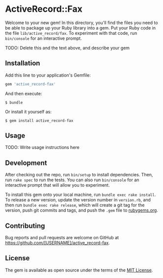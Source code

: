 # ActiveRecord::Fax

Welcome to your new gem! In this directory, you'll find the files you need to be able to package up your Ruby library into a gem. Put your Ruby code in the file `lib/active_record/fax`. To experiment with that code, run `bin/console` for an interactive prompt.

TODO: Delete this and the text above, and describe your gem

## Installation

Add this line to your application's Gemfile:

```ruby
gem 'active_record-fax'
```

And then execute:

    $ bundle

Or install it yourself as:

    $ gem install active_record-fax

## Usage

TODO: Write usage instructions here

## Development

After checking out the repo, run `bin/setup` to install dependencies. Then, run `rake spec` to run the tests. You can also run `bin/console` for an interactive prompt that will allow you to experiment.

To install this gem onto your local machine, run `bundle exec rake install`. To release a new version, update the version number in `version.rb`, and then run `bundle exec rake release`, which will create a git tag for the version, push git commits and tags, and push the `.gem` file to [rubygems.org](https://rubygems.org).

## Contributing

Bug reports and pull requests are welcome on GitHub at https://github.com/[USERNAME]/active_record-fax.


## License

The gem is available as open source under the terms of the [MIT License](http://opensource.org/licenses/MIT).

